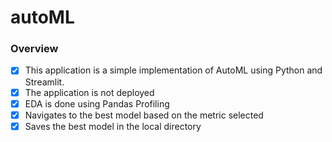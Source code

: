 # autoML
### Overview
 - [x] This application is a simple implementation of AutoML using Python and Streamlit.
 - [x] The application is not deployed
 - [x] EDA is done using Pandas Profiling
 - [x] Navigates to the best model based on the metric selected
 - [x] Saves the best model in the local directory
